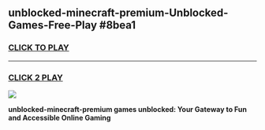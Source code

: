 
## unblocked-minecraft-premium-Unblocked-Games-Free-Play #8bea1
<h3>
<a href="https://us.freeplayer.one?title=unblocked-minecraft-premium&ref=9M">CLICK TO PLAY</a></h3>
<hr>

<h3>
<a href="https://us.freeplayer.one?title=unblocked-minecraft-premium&ref=9M">CLICK 2 PLAY</a>
  
</h3>

<a href="https://us.freeplayer.one?title=unblocked-minecraft-premium&ref=9M"><img src="https://clearcache.store/games.png"></a>


**unblocked-minecraft-premium games unblocked: Your Gateway to Fun and Accessible Online Gaming**
